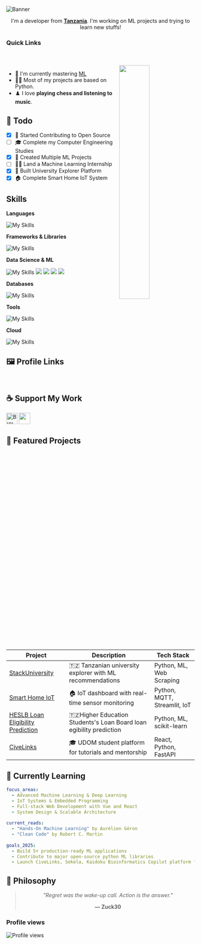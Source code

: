 ![Banner](https://capsule-render.vercel.app/api?type=venom&height=200&color=0:43cea2,100:185a9d&text=Hello,%20I'm%20Zuck30&textBg=false&desc=(he/him)&descAlign=79&fontAlign=50&descAlignY=70&fontColor=f7f5f5)

<p align="center">I'm a developer from <strong><a href="https://www.google.com/travel/things-to-do?dest_src=ut&dest_mid=%2Fm%2F0htfv">Tanzania</a></strong>. I'm working on ML projects and trying to learn new stuffs!</p>

<h3>Quick Links</h3>

<div align="left">
    <a href="mailto:sheldoncodesdaily@gmail.com"><img src="https://img.shields.io/badge/Mail%20me-30302f?style=flat-square&logo=gmail" alt="" srcset=""></a>
    <a href="https://sheddysilicon.netlify.app"><img src="https://img.shields.io/badge/Me-30302f?style=flat-square&logo=firefox" alt="" srcset=""></a>
</div>

<br>
<a href="https://github.com/zuck30"><img align="right" height="auto" width="40%" src="https://i.pinimg.com/originals/81/17/8b/81178b47a8598f0c81c4799f2cdd4057.gif" style="right:0px" /></a>

<ul>
    <li>🔭 I'm currently mastering <a href="https://www.python.org/events/python-user-group/1310/">ML</a>
    <li>👨‍💻 Most of my projects are based on Python.</li>
    <li>♟️ I love <b>playing chess and listening to music</b>.</li>
</ul>

<h2>📌 Todo</h2>

- [x] 💬 Started Contributing to Open Source
- [ ] 🎓 Complete my Computer Engineering Studies
- [x] 🎯 Created Multiple ML Projects
- [ ] 👨‍💻 Land a Machine Learning Internship
- [x] 🚀 Built University Explorer Platform
- [x] 🏠 Complete Smart Home IoT System

<h2 id=lang>Skills</h2>

**Languages**

![My Skills](https://skillicons.dev/icons?i=python,js,ts,html,css,cpp,bash,md&perline=10)

**Frameworks & Libraries**

![My Skills](https://skillicons.dev/icons?i=react,fastapi,django,flask,tailwind,bootstrap&perline=10)

**Data Science & ML**

![My Skills](https://skillicons.dev/icons?i=tensorflow,pytorch&perline=10)
<img src="https://img.shields.io/badge/Pandas-150458?style=for-the-badge&logo=pandas&logoColor=white" />
<img src="https://img.shields.io/badge/NumPy-013243?style=for-the-badge&logo=numpy&logoColor=white" />
<img src="https://img.shields.io/badge/Streamlit-FF4B4B?style=for-the-badge&logo=streamlit&logoColor=white" />
<img src="https://img.shields.io/badge/scikit--learn-F7931E?style=for-the-badge&logo=scikitlearn&logoColor=white" />

**Databases**

![My Skills](https://skillicons.dev/icons?i=sqlite,mysql,mongodb&perline=10)

**Tools**

![My Skills](https://skillicons.dev/icons?i=docker,figma,vscode,git,github,linux,postman&perline=10)

**Cloud**

![My Skills](https://skillicons.dev/icons?i=netlify,vercel,heroku&perline=10)

<h2>🖼 Profile Links</h2>
<p>
    <a href="https://twitter.com/codewithsheddy" target="_blank" rel="noopener noreferrer"><img src="https://img.shields.io/badge/Twitter-1DA1F2?style=for-the-badge&logo=twitter&logoColor=white" alt="" srcset=""></a>
    <a href="https://codewithsheddy.netlify.app"><img src="https://img.shields.io/badge/Portfolio-FF5722?style=for-the-badge&logo=firefox&logoColor=white" alt=""></a>
    <a href="https://github.com/zuck30"><img src="https://img.shields.io/badge/GitHub-181717?style=for-the-badge&logo=github&logoColor=white" alt="" srcset=""></a>
    <a href="mailto:sheldoncodesdaily@gmail.com"><img src="https://img.shields.io/badge/Gmail-D14836?style=for-the-badge&logo=gmail&logoColor=white" alt="" srcset=""></a>
    <a href="https://linkedin.com/in/sheldon-dev"><img src="https://img.shields.io/badge/LinkedIn-0077B5?style=for-the-badge&logo=linkedin&logoColor=white" alt="" srcset=""></a>
    <img src="https://img.shields.io/badge/Chess.com-7FA650?style=for-the-badge&logo=chess.com&logoColor=white" alt="" srcset="">
    <img src="https://img.shields.io/badge/Spotify-1ED760?&style=for-the-badge&logo=spotify&logoColor=white" alt="" srcset="">
</p>

<h2>☕️ Support My Work</h2>
<p>
    <a href="https://www.buymeacoffee.com/zuck30" target="_blank"><img src="https://cdn.buymeacoffee.com/buttons/v2/default-red.png" alt="Buy Me A Coffee" height="30px" ></a>
    <a href="https://paypal.me/zuck30"><img src="https://img.shields.io/badge/PayPal-00457C?style=for-the-badge&logo=paypal&logoColor=white" alt="" height="30px"></a>
</p>

<h2>🚀 Featured Projects</h2>

| Project | Description | Tech Stack |
|---------|-------------|------------|
| [StackUniversity](https://github.com/zuck30/stackuniversity) | 🇹🇿 Tanzanian university explorer with ML recommendations |Python, ML, Web Scraping |
| [Smart Home IoT](https://github.com/zuck30/Smart-Home-Control-Raspberry) | 🏠 IoT dashboard with real-time sensor monitoring | Python, MQTT, Streamlit, IoT |
| [HESLB Loan Eligibility Prediction ](https://github.com/zuck30/Heslb-Loan_eligibility) | 🇹🇿Higher Education Students's Loan Board loan egibility prediction | Python, ML, scikit-learn |
| [CiveLinks](#) | 🎓 UDOM student platform for tutorials and mentorship | React, Python, FastAPI |

<h2>🧠 Currently Learning</h2>

```yaml
focus_areas:
  - Advanced Machine Learning & Deep Learning
  - IoT Systems & Embedded Programming  
  - Full-stack Web Development with Vue and React
  - System Design & Scalable Architecture
  
current_reads:
  - "Hands-On Machine Learning" by Aurélien Géron
  - "Clean Code" by Robert C. Martin
  
goals_2025:
  - Build 5+ production-ready ML applications
  - Contribute to major open-source python ML libraries
  - Launch CiveLinks, Sekela, Kaidoku Bioinformatics Copilot platform for students and researchers.   
```

<h2>💭 Philosophy</h2>
<div align="center">
<blockquote>
<p><em>"Regret was the wake-up call. Action is the answer."</em></p>
<p><strong>— Zuck30</strong></p>
</blockquote>
</div>

### Profile views

![Profile views](https://komarev.com/ghpvc/?username=zuck30&style=for-the-badge&color=blueviolet)
